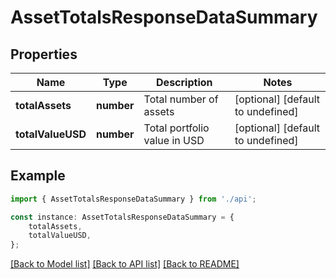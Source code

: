 # AssetTotalsResponseDataSummary


## Properties

Name | Type | Description | Notes
------------ | ------------- | ------------- | -------------
**totalAssets** | **number** | Total number of assets | [optional] [default to undefined]
**totalValueUSD** | **number** | Total portfolio value in USD | [optional] [default to undefined]

## Example

```typescript
import { AssetTotalsResponseDataSummary } from './api';

const instance: AssetTotalsResponseDataSummary = {
    totalAssets,
    totalValueUSD,
};
```

[[Back to Model list]](../README.md#documentation-for-models) [[Back to API list]](../README.md#documentation-for-api-endpoints) [[Back to README]](../README.md)
